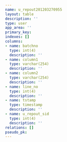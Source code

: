 ```yaml
---
name: u_repout201203270955
layout: table
description: ''
type: user
app_area: ''
primary_key: 
indexes: []
columns:
- name: batchno
  type: int(4)
  description: ''
- name: column1
  type: varchar(254)
  description: ''
- name: column2
  type: varchar(254)
  description: ''
- name: line_no
  type: int(4)
  description: ''
- name: tstamp
  type: timestamp
  description: ''
- name: u_repout_sid
  type: int(4)
  description: ''
relations: []
pseudo_pk: 
---
```


